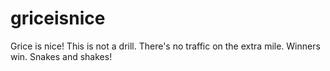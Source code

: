 # griceisnice
Grice is nice!
This is not a drill.
There's no traffic on the extra mile.
Winners win.
Snakes and shakes!
